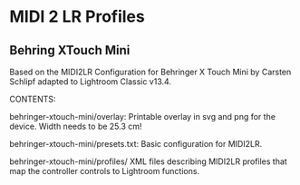 # MIDI 2 LR Profiles

## Behring XTouch Mini

Based on the 
MIDI2LR Configuration for Behringer X Touch Mini by Carsten Schlipf
adapted to Lightroom Classic v13.4.

CONTENTS:

behringer-xtouch-mini/overlay:
	Printable overlay in svg and png for the device.
	Width needs to be 25.3 cm!

behringer-xtouch-mini/presets.txt:
	Basic configuration for MIDI2LR.

behringer-xtouch-mini/profiles/
	XML files describing MIDI2LR profiles that map the controller controls to
	Lightroom functions.

